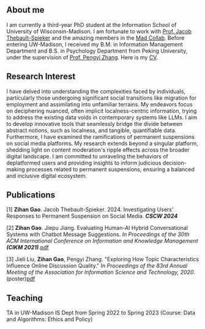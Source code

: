 ## About me

I am currently a third-year PhD student at the Information School of University of Wisconsin-Madison. I am fortunate to work with [Prof. Jacob Thebault-Spieker](https://jacob.thebault-spieker.com) and the amazing members in the [Mad Collab](https://collab.ischool.wisc.edu). Before entering UW-Madison, I received my B.M. in Information Management Department and B.S. in Psychology Department from Peking University, under the supervision of [Prof. Pengyi Zhang](https://scholar.google.com/citations?user=fL6FUdkAAAAJ&hl=en). Here is my [CV](https://zihanngao.github.io/zihangao_CV.pdf).

## Research Interest
I have delved into understanding the complexities faced by individuals, particularly those undergoing significant social transitions like migration for employment and assimilating into unfamiliar terrains. My endeavors focus on deciphering nuanced, often implicit localness-centric information, trying to address the existing data voids in contemporary systems like LLMs. I aim to develop innovative tools that seamlessly bridge the divide between abstract notions, such as localness, and tangible, quantifiable data.
Furthermore, I have examined the ramifications of permanent suspensions on social media platforms. My research extends beyond a singular platform, shedding light on content moderation's ripple effects across the broader digital landscape. I am committed to unraveling the behaviors of deplatformed users and providing insights to inform judicious decision-making processes related to permanent suspensions, ensuring a balanced and inclusive digital ecosystem.


## Publications
[1] **Zihan Gao**. Jacob Thebault-Spieker. 2024. Investigating Users’ Responses to Permanent Suspension on Social Media. _**CSCW 2024**_

[2] **Zihan Gao**. Jiepu Jiang. Evaluating Human-AI Hybrid Conversational Systems with Chatbot Message Suggestions. _In Proceedings of the 30th ACM International Conference on Information and Knowledge Management **(CIKM 2021)**._[pdf](https://zihanngao.github.io/cikm21_hybrid_chatbot.pdf)

[3]	Jieli Liu, **Zihan Gao**, Pengyi Zhang. "Exploring How Topic Characteristics Influence Online Discussion Quality." _In Proceedings of the 83rd Annual Meeting of the Association for Information Science and Technology, 2020_.(poster)[pdf](https://zihanngao.github.io/poster_1.pdf)


## Teaching
TA in UW-Madison IS Dept from Spring 2022 to Spring 2023 (Course: Data and Algorithms: Ethics and Policy)
